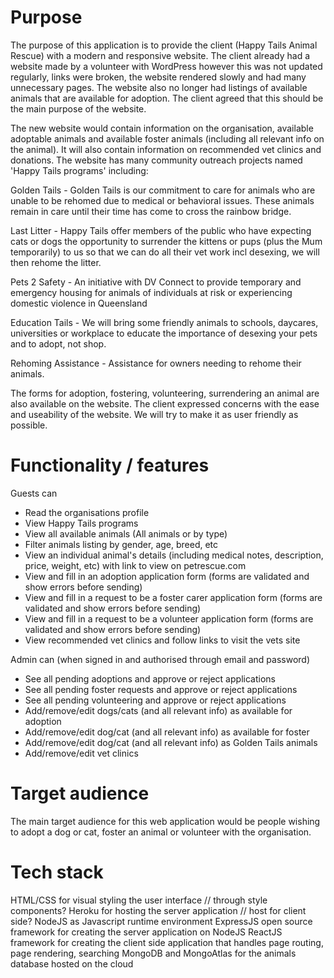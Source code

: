 # Purpose
The purpose of this application is to provide the client (Happy Tails Animal Rescue) with a modern and responsive website. The client already had a website made by a volunteer with WordPress however this was not updated regularly, links were broken, the website rendered slowly and had many unnecessary pages. The website also no longer had listings of available animals that are available for adoption. The client agreed that this should be the main purpose of the website.

The new website would contain information on the organisation, available adoptable animals and available foster animals (including all relevant info on the animal). It will also contain information on recommended vet clinics and donations. The website has many community outreach projects named 'Happy Tails programs' including: 

Golden Tails - Golden Tails is our commitment to care for animals who are unable to be rehomed due to medical or behavioral issues.  These animals remain in care until their time has come to cross the rainbow bridge.

Last Litter - Happy Tails offer members of the public who have expecting cats or dogs the opportunity to surrender the kittens or pups (plus the Mum temporarily) to us so that we can do all their vet work incl desexing, we will then rehome the litter.

Pets 2 Safety - An initiative with DV Connect to provide temporary and emergency housing for animals of individuals at risk or experiencing domestic violence in Queensland

Education Tails - We will bring some friendly animals to schools, daycares, universities or workplace to educate the importance of desexing your pets and to adopt, not shop. 

Rehoming Assistance - Assistance for owners needing to rehome their animals.

The forms for adoption, fostering, volunteering, surrendering an animal are also available on the website. The client expressed concerns with the ease and useability of the website. We will try to make it as user friendly as possible. 

# Functionality / features

Guests can
* Read the organisations profile
* View Happy Tails programs
* View all available animals (All animals or by type)
* Filter animals listing by gender, age, breed, etc
* View an individual animal's details (including medical notes, description, price, weight, etc) with link to view on petrescue.com
* View and fill in an adoption application form (forms are validated and show errors before sending)
* View and fill in a request to be a foster carer application form (forms are validated and show errors before sending)
* View and fill in a request to be a volunteer application form (forms are validated and show errors before sending)
* View recommended vet clinics and follow links to visit the vets site


Admin can (when signed in and authorised through email and password)
* See all pending adoptions and approve or reject applications
* See all pending foster requests and approve or reject applications
* See all pending volunteering and approve or reject applications
* Add/remove/edit dogs/cats (and all relevant info) as available for adoption
* Add/remove/edit dog/cat (and all relevant info) as available for foster
* Add/remove/edit dog/cat (and all relevant info) as Golden Tails animals
* Add/remove/edit vet clinics

# Target audience

The main target audience for this web application would be people wishing to adopt a dog or cat, foster an animal or volunteer with the organisation. 

# Tech stack
HTML/CSS for visual styling the user interface // through style components?
Heroku for hosting the server application
// host for client side?
NodeJS as Javascript runtime environment
ExpressJS open source framework for creating the server application on NodeJS
ReactJS framework for creating the client side application that handles page routing, page rendering, searching
MongoDB and MongoAtlas for the animals database hosted on the cloud



